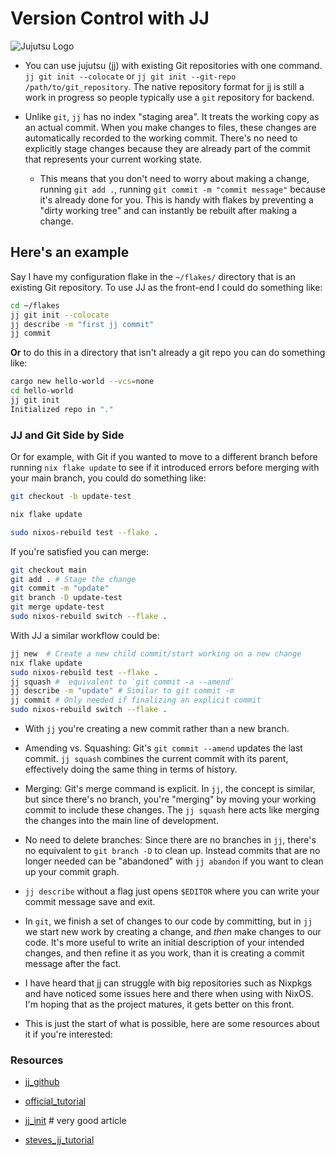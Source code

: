 # Version Control with JJ

![Jujutsu Logo](/images/jujutsu.png)

- You can use jujutsu (jj) with existing Git repositories with one command.
  `jj git init --colocate` or `jj git init --git-repo /path/to/git_repository`.
  The native repository format for jj is still a work in progress so people
  typically use a `git` repository for backend.

- Unlike `git`, `jj` has no index "staging area". It treats the working copy as
  an actual commit. When you make changes to files, these changes are
  automatically recorded to the working commit. There's no need to explicitly
  stage changes because they are already part of the commit that represents your
  current working state.

  - This means that you don't need to worry about making a change, running
    `git add .`, running `git commit -m "commit message"` because it's already
    done for you. This is handy with flakes by preventing a "dirty working tree"
    and can instantly be rebuilt after making a change.

## Here's an example

Say I have my configuration flake in the `~/flakes/` directory that is an
existing Git repository. To use JJ as the front-end I could do something like:

```bash
cd ~/flakes
jj git init --colocate
jj describe -m "first jj commit"
jj commit
```

**Or** to do this in a directory that isn't already a git repo you can do
something like:

```bash
cargo new hello-world --vcs=none
cd hello-world
jj git init
Initialized repo in "."
```

### JJ and Git Side by Side

Or for example, with Git if you wanted to move to a different branch before
running `nix flake update` to see if it introduced errors before merging with
your main branch, you could do something like:

```bash
git checkout -b update-test

nix flake update

sudo nixos-rebuild test --flake .
```

If you're satisfied you can merge:

```bash
git checkout main
git add . # Stage the change
git commit -m "update"
git branch -D update-test
git merge update-test
sudo nixos-rebuild switch --flake .
```

With JJ a similar workflow could be:

```bash
jj new  # Create a new child commit/start working on a new change
nix flake update
sudo nixos-rebuild test --flake .
jj squash #  equivalent to `git commit -a --amend`
jj describe -m "update" # Similar to git commit -m
jj commit # Only needed if finalizing an explicit commit
sudo nixos-rebuild switch --flake .
```

- With `jj` you're creating a new commit rather than a new branch.

- Amending vs. Squashing: Git's `git commit --amend` updates the last commit.
  `jj squash` combines the current commit with its parent, effectively doing the
  same thing in terms of history.

- Merging: Git's merge command is explicit. In `jj`, the concept is similar, but
  since there's no branch, you're "merging" by moving your working commit to
  include these changes. The `jj squash` here acts like merging the changes into
  the main line of development.

- No need to delete branches: Since there are no branches in `jj`, there's no
  equivalent to `git branch -D` to clean up. Instead commits that are no longer
  needed can be "abandoned" with `jj abandon` if you want to clean up your
  commit graph.

- `jj describe` without a flag just opens `$EDITOR` where you can write your
  commit message save and exit.

- In `git`, we finish a set of changes to our code by committing, but in `jj` we
  start new work by creating a change, and _then_ make changes to our code. It's
  more useful to write an initial description of your intended changes, and then
  refine it as you work, than it is creating a commit message after the fact.

- I have heard that jj can struggle with big repositories such as Nixpkgs and
  have noticed some issues here and there when using with NixOS. I'm hoping that
  as the project matures, it gets better on this front.

- This is just the start of what is possible, here are some resources about it
  if you're interested:

### Resources

- [jj_github](https://github.com/jj-vcs/jj)

- [official_tutorial](https://jj-vcs.github.io/jj/latest/tutorial/)

- [jj_init](https://v5.chriskrycho.com/essays/jj-init/) # very good article

- [steves_jj_tutorial](https://steveklabnik.github.io/jujutsu-tutorial/)

